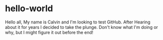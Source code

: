 # hello-world

Hello all,
My name is Calvin and I'm looking to test GitHub. After Hearing about it for years I decided to take the plunge. 
Don't know what I'm doing or why, but I might figure it out before the end! 

